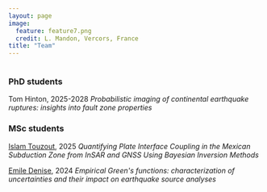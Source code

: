 ```yaml
---
layout: page
image:
  feature: feature7.png
  credit: L. Mandon, Vercors, France
title: "Team"
---
```


<br style="line-height: 1px" />


### PhD students

Tom Hinton, 2025-2028
		*Probabilistic imaging of continental earthquake ruptures: insights into fault zone properties*

### MSc students

[Islam Touzout](https://fr.linkedin.com/in/islam-touzout), 2025
		*Quantifying Plate Interface Coupling in the Mexican Subduction Zone from InSAR and GNSS Using Bayesian Inversion Methods*

[Emile Denise](https://fr.linkedin.com/in/emile-denise-392099245), 2024
		*Empirical Green's functions: characterization of uncertainties and their impact on earthquake source analyses*